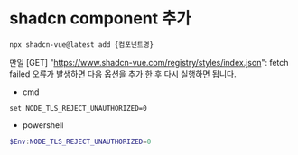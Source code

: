 # shadcn component 추가

```shell
npx shadcn-vue@latest add {컴포넌트명}
```

만일 [GET] "https://www.shadcn-vue.com/registry/styles/index.json": <no response> fetch failed 오류가 발생하면 다음 옵션을 추가 한 후 다시 실행하면 됩니다.

- cmd
```shell
set NODE_TLS_REJECT_UNAUTHORIZED=0
```

- powershell
```powershell
$Env:NODE_TLS_REJECT_UNAUTHORIZED=0
```
